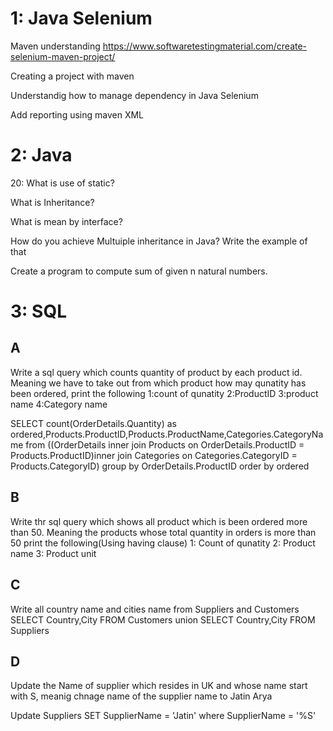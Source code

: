 # 1: Java Selenium

Maven understanding 
https://www.softwaretestingmaterial.com/create-selenium-maven-project/

Creating a project with maven

Understandig how to manage dependency in Java Selenium

Add reporting using maven XML



# 2: Java

20: What is use of static?

What is Inheritance?

What is mean by interface?

How do you achieve Multuiple inheritance in Java? Write the example of that

Create a program to compute sum of given n natural numbers.




# 3: SQL
 
A
-----
Write a sql query which counts quantity of product by each product id. Meaning we have to take out from which product how may qunatity has been ordered,
print the following
1:count of qunatity
2:ProductID
3:product name
4:Category name

SELECT count(OrderDetails.Quantity) as ordered,Products.ProductID,Products.ProductName,Categories.CategoryName from ((OrderDetails inner join  Products on OrderDetails.ProductID = Products.ProductID)inner join Categories on Categories.CategoryID = Products.CategoryID) group by OrderDetails.ProductID order by ordered 


B
---
Write thr sql query which shows all product which is been ordered more than 50. Meaning the products whose total quantity in orders is more than 50
print the following(Using having clause)
1: Count of qunatity
2: Product name
3: Product unit

C
------
Write all country name and cities name from Suppliers and Customers
SELECT Country,City FROM Customers
union
SELECT Country,City FROM Suppliers

D
---------
Update the Name of supplier which resides in UK and whose name start with S, meanig chnage name of the supplier name to Jatin Arya

Update Suppliers SET SupplierName = 'Jatin'
where SupplierName = '%S'
